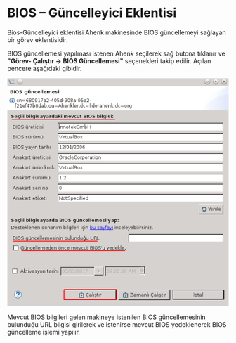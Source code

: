 # BIOS – Güncelleyici Eklentisi

Bios-Güncelleyici eklentisi Ahenk makinesinde BIOS güncellemeyi sağlayan bir görev eklentisidir.

BIOS güncellemesi yapılması istenen Ahenk seçilerek sağ butona tıklanır ve **"Görev- Çalıştır -> BIOS Güncellemesi"** seçenekleri takip edilir. Açılan pencere aşağıdaki gibidir.

![BIOS Guncellemesi](images/bios-guncellemesi.png)

Mevcut BIOS bilgileri gelen makineye istenilen BIOS güncellemesinin bulunduğu URL bilgisi girilerek ve istenirse mevcut BIOS yedeklenerek BIOS güncelleme işlemi yapılır.
